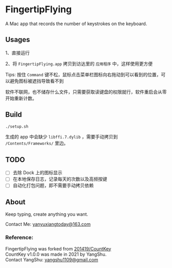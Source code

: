 # FingertipFlying

A Mac app that records the number of keystrokes on the keyboard.


## Usages

1、直接运行

2、将 `FingertipFlying.app` 拷贝到访达里的 `应用程序` 中，这样使用更方便

Tips: 按住 `Command` 键不松，鼠标点击菜单栏图标向右拖动到可以看到的位置，可以避免图标被遮挡导致看不到

软件不联网，也不储存什么文件，只需要获取读键盘的权限就行，软件重启会从零开始重新计数。

## Build


```bash
./setup.sh
```

生成的 app 中会缺少 `libffi.7.dylib` ，需要手动拷贝到 `/Contents/Frameworks/` 里边。

## TODO

- [ ] 去除 Dock 上的图标显示
- [ ] 在本地保存日志，记录每天的次数以及高频按键
- [ ] 自动化打包问题，即不需要手动拷贝依赖

## About
Keep typing, create anything you want.

Contact Me: yanyuxiangtoday@163.com

### Reference:
FingertipFlying was forked from [201419/CountKey](https://github.com/201419/CountKey)  
CountKey v1.0.0 was made in 2021 by YangShu.  
Contact YangShu: yangshu1109@gmail.com  
